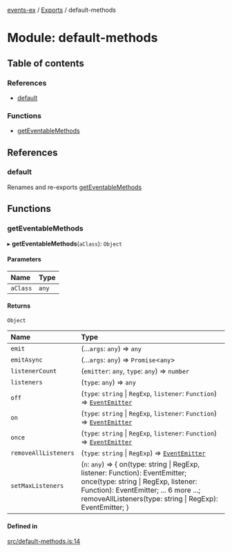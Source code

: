 [events-ex](../README.md) / [Exports](../modules.md) / default-methods

# Module: default-methods

## Table of contents

### References

- [default](default_methods.md#default)

### Functions

- [getEventableMethods](default_methods.md#geteventablemethods)

## References

### default

Renames and re-exports [getEventableMethods](default_methods.md#geteventablemethods)

## Functions

### getEventableMethods

▸ **getEventableMethods**(`aClass`): `Object`

#### Parameters

| Name | Type |
| :------ | :------ |
| `aClass` | `any` |

#### Returns

`Object`

| Name | Type |
| :------ | :------ |
| `emit` | (...`args`: `any`) => `any` |
| `emitAsync` | (...`args`: `any`) => `Promise`\<`any`\> |
| `listenerCount` | (`emitter`: `any`, `type`: `any`) => `number` |
| `listeners` | (`type`: `any`) => `any` |
| `off` | (`type`: `string` \| `RegExp`, `listener`: `Function`) => [`EventEmitter`](../classes/event_emitter.EventEmitter.md) |
| `on` | (`type`: `string` \| `RegExp`, `listener`: `Function`) => [`EventEmitter`](../classes/event_emitter.EventEmitter.md) |
| `once` | (`type`: `string` \| `RegExp`, `listener`: `Function`) => [`EventEmitter`](../classes/event_emitter.EventEmitter.md) |
| `removeAllListeners` | (`type`: `string` \| `RegExp`) => [`EventEmitter`](../classes/event_emitter.EventEmitter.md) |
| `setMaxListeners` | (`n`: `any`) => \{ on(type: string \| RegExp, listener: Function): EventEmitter; once(type: string \| RegExp, listener: Function): EventEmitter; ... 6 more ...; removeAllListeners(type: string \| RegExp): EventEmitter; } |

#### Defined in

[src/default-methods.js:14](https://github.com/snowyu/events-ex.js/blob/ccda83d/src/default-methods.js#L14)
